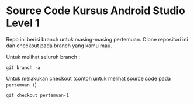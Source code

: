 # Source Code Kursus Android Studio Level 1

Repo ini berisi branch untuk masing-masing pertemuan. Clone repositori ini dan checkout pada branch yang kamu mau.

Untuk melihat seluruh branch :
```
git branch -a
```

Untuk melakukan checkout (contoh untuk melihat source code pada `pertemuan 1`)
```
git checkout pertemuan-1
```
